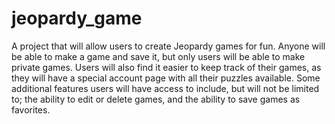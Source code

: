 # jeopardy_game
A project that will allow users to create Jeopardy games for fun.
Anyone will be able to make a game and save it, but only users will be able to make private games. Users will also find it easier to keep track of their games, as they will have a special account page with all their puzzles available.
Some additional features users will have access to include, but will not be limited to; the ability to edit or delete games, and the ability to save games as favorites.
